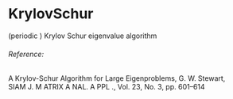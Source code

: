 # KrylovSchur
(periodic ) Krylov Schur eigenvalue algorithm

###### Reference:
A Krylov-Schur Algorithm for Large Eigenproblems, G. W. Stewart,  
SIAM J. M ATRIX A NAL. A PPL ., Vol. 23, No. 3, pp. 601–614
